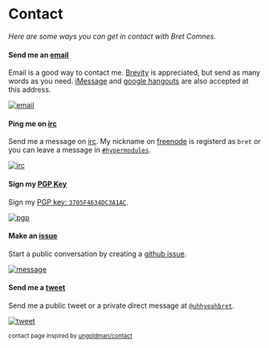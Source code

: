 
# Contact

*Here are some ways you can get in contact with Bret Comnes.*

#### <i class="fa fa-envelope"></i> Send me an [email][email-url]

Email is a good way to contact me.  [Brevity](http://five.sentenc.es/) is appreciated, but send as many words as you need.  [iMessage](https://en.wikipedia.org/wiki/IMessage) and [google hangouts](https://hangouts.google.com) are also accepted at this address.

[![email][email-img]][email-url]

[email-img]: http://img.shields.io/badge/compose-email-brightgreen.svg?style=flat-square
[email-url]: mailto:bcomnes@gmail.com

#### <i class="fa fa-commenting-o"></i> Ping me on [irc][irc-url]

Send me a message on [irc][irc-url].  My nickname on [freenode](https://freenode.net) is registerd as `bret` or you can leave a message in [`#hypermodules`][irc-url].

[![irc][irc-img]][irc-url]

[irc-img]: http://img.shields.io/badge/use-irc-brightgreen.svg?style=flat-square
[irc-url]: https://www.irccloud.com/invite?channel=%23hypermodules&hostname=irc.freenode.net&port=6697&ssl=1

#### <i class="fa fa-lock" aria-hidden="true"></i> Sign my [PGP Key](https://keybase.io/bret)

Sign my [PGP key: `3705F4634DC3A1AC`][pgp-url].

[![pgp][pgp-img]][pgp-url]

[pgp-img]: http://img.shields.io/badge/pgp-sign-green.svg?style=flat-square
[pgp-url]: https://keybase.io/bret

#### <i class="fa fa-github-alt"></i> Make an [issue][message-url]

Start a public conversation by creating a [github issue][message-url].

[![message][message-img]][message-url]

[message-img]: http://img.shields.io/badge/create-issue-green.svg?style=flat-square
[message-url]: https://github.com/bcomnes/bret.io/issues/new

#### <i class="fa fa-twitter"></i> Send me a [tweet][tweet-url]

Send me a public tweet or a private direct message at [`@uhhyeahbret`](http://twitter.com/uhhyeahbret).

[![tweet][tweet-img]][tweet-url]

[tweet-img]: http://img.shields.io/badge/send-tweet-yellow.svg?style=flat-square
[tweet-url]: https://twitter.com/intent/tweet?text=@uhhyeahbret%20

<small>contact page inspired by [ungoldman/contact](https://github.com/ungoldman/contact)</small>
